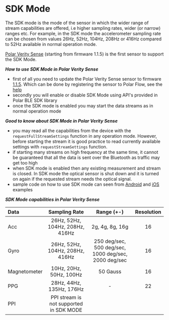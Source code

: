# SDK Mode

The SDK mode is the mode of the sensor in which the wider range of stream capabilities are offered, i.e higher sampling rates, wider (or narrow) ranges etc. For example, in the SDK mode the accelerometer sampling rate can be chosen from values 26Hz, 52Hz, 104Hz, 208Hz or 416Hz compared to 52Hz available in normal operation mode. 

[Polar Verity Sense](https://www.polar.com/en/products/accessories/polar-verity-sense) (starting from firmware 1.1.5) is the first sensor to support the SDK Mode. 

***How to use SDK Mode in Polar Verity Sense***
- first of all you need to update the Polar Verity Sense sensor to firmware [1.1.5](https://support.polar.com/en/updates/polar-verity-sense-11-firmware-update). Which can be done by registering the sensor to Polar Flow, see the [help](https://support.polar.com/e_manuals/verity-sense/polar-verity-sense-user-manual-english/firmware-update.htm)
- secondly you will enable or disable SDK Mode using API's provided in Polar BLE SDK library
- once the SDK mode is enabled you may start the data streams as in normal operation mode 

***Good to know about SDK Mode in Polar Verity Sense***
- you may read all the capabilities from the device with the `requestFullStreamSettings` function in any operation mode. However, before starting the stream it is good practice to read currently available settings with `requestStreamSettings` function. 
- if starting many streams on high frequency at the same time, it cannot be guaranteed that all the data is sent over the Bluetooth as traffic may get too high
- when SDK mode is enabled then any existing measurement and stream is closed. In SDK mode the optical sensor is shut down and it is turned on again if the requested stream needs the optical signal. 
- sample code on how to use SDK mode can seen from [Android](../examples/example-android)  and [iOS](../examples/example-ios) examples

***SDK Mode capabilities in Polar Verity Sense***

| Data        | Sampling Rate                  | Range (+-)                                           |    Resolution |
|:------------|:------------------------------:|:----------------------------------------------------:|:----------:|
| Acc         |26Hz, 52Hz, 104Hz, 208Hz, 416Hz | 2g, 4g, 8g, 16g                                      |16          |
| Gyro        |26Hz, 52Hz, 104Hz, 208Hz, 416Hz | 250 deg/sec, 500 deg/sec, 1000 deg/sec, 2000 deg/sec |16          |
| Magnetometer|10Hz, 20Hz, 50Hz, 100Hz         | 50 Gauss                                             |16          |
| PPG         |28Hz, 44Hz, 135Hz, 176Hz        | -                                                    |22          |
| PPI         | PPI stream is not supported in SDK MODE    |
